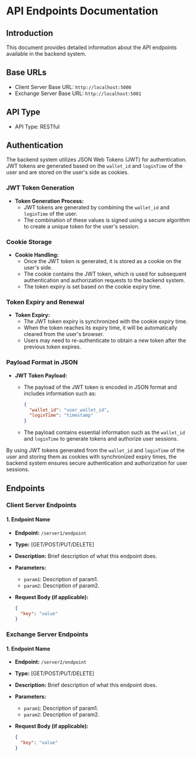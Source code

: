 # API Endpoints Documentation

## Introduction
This document provides detailed information about the API endpoints available in the backend system.

## Base URLs
- Client Server Base URL: `http://localhost:5000`
- Exchange Server Base URL: `http://localhost:5001`

## API Type
- API Type: RESTful

## Authentication
The backend system utilizes JSON Web Tokens (JWT) for authentication. JWT tokens are generated based on the `wallet_id` and `loginTime` of the user and are stored on the user's side as cookies.

### JWT Token Generation

- **Token Generation Process:**
  - JWT tokens are generated by combining the `wallet_id` and `loginTime` of the user.
  - The combination of these values is signed using a secure algorithm to create a unique token for the user's session.

### Cookie Storage

- **Cookie Handling:**
  - Once the JWT token is generated, it is stored as a cookie on the user's side.
  - The cookie contains the JWT token, which is used for subsequent authentication and authorization requests to the backend system.
  - The token expiry is set based on the cookie expiry time.

### Token Expiry and Renewal

- **Token Expiry:**
  - The JWT token expiry is synchronized with the cookie expiry time.
  - When the token reaches its expiry time, it will be automatically cleared from the user's browser.
  - Users may need to re-authenticate to obtain a new token after the previous token expires.

### Payload Format in JSON

- **JWT Token Payload:**
  - The payload of the JWT token is encoded in JSON format and includes information such as:

    ```json
    {
      "wallet_id": "user_wallet_id",
      "loginTime": "timestamp"
    }
    ```
  - The payload contains essential information such as the `wallet_id` and `loginTime` to generate tokens and authorize user sessions.


By using JWT tokens generated from the `wallet_id` and `loginTime` of the user and storing them as cookies with synchronized expiry times, the backend system ensures secure authentication and authorization for user sessions.

## Endpoints

### Client Server Endpoints

#### 1. Endpoint Name
- **Endpoint:** `/server1/endpoint`
- **Type:** [GET/POST/PUT/DELETE]
- **Description:** Brief description of what this endpoint does.
- **Parameters:**
  - `param1`: Description of param1.
  - `param2`: Description of param2.
- **Request Body (if applicable):**

  ```json
  {
    "key": "value"
  }
  ```
### Exchange Server Endpoints

#### 1. Endpoint Name
- **Endpoint:** `/server2/endpoint`
- **Type:** [GET/POST/PUT/DELETE]
- **Description:** Brief description of what this endpoint does.
- **Parameters:**
  - `param1`: Description of param1.
  - `param2`: Description of param2.
- **Request Body (if applicable):**

  ```json
  {
    "key": "value"
  }
  ```